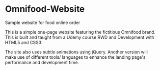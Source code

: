 # Omnifood-Website
Sample website for food online order

This is a simple one-page website featuring the fictitious Omnifood brand. This is built and taught from a Udemy course RWD and Development with HTML5 and CSS3.

The site also uses subtle animations using jQuery. Another version will make use of different tools/ languages to enhance the landing page's performance and development time.
